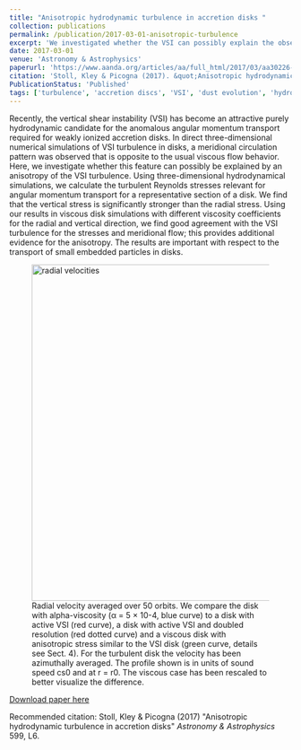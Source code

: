 ```yaml
---
title: "Anisotropic hydrodynamic turbulence in accretion disks "
collection: publications
permalink: /publication/2017-03-01-anisotropic-turbulence
excerpt: 'We investigated whether the VSI can possibly explain the observed anomalous angular momentum transport in accretion disks, and meridional circulation patterns. We found that the vertical stress is significantly stronger than the radial stress, providing additional evidence for the anisotropy with important consequences for the dust evolution.'
date: 2017-03-01
venue: 'Astronomy & Astrophysics'
paperurl: 'https://www.aanda.org/articles/aa/full_html/2017/03/aa30226-16/aa30226-16.html'
citation: 'Stoll, Kley & Picogna (2017). &quot;Anisotropic hydrodynamic turbulence in accretion disks.&quot; <i>Astronomy & Astrophysics</i>. 599, L6.'
PublicationStatus: 'Published'
tags: ['turbulence', 'accretion discs', 'VSI', 'dust evolution', 'hydrodynamics']
---
```

Recently, the vertical shear instability (VSI) has become an attractive purely hydrodynamic candidate for the anomalous angular momentum transport required for weakly ionized accretion disks. In direct three-dimensional numerical simulations of VSI turbulence in disks, a meridional circulation pattern was observed that is opposite to the usual viscous flow behavior. Here, we investigate whether this feature can possibly be explained by an anisotropy of the VSI turbulence. Using three-dimensional hydrodynamical simulations, we calculate the turbulent Reynolds stresses relevant for angular momentum transport for a representative section of a disk. We find that the vertical stress is significantly stronger than the radial stress. Using our results in viscous disk simulations with different viscosity coefficients for the radial and vertical direction, we find good agreement with the VSI turbulence for the stresses and meridional flow; this provides additional evidence for the anisotropy. The results are important with respect to the transport of small embedded particles in disks.

<figure>
  <img src="http://GiovanniPicogna.github.io/images/VSI.png" alt="radial velocities" width="600"/>
  <figcaption>Radial velocity averaged over 50 orbits. We compare the disk with alpha-viscosity (α = 5 × 10-4, blue curve) to a disk with active VSI (red curve), a disk with active VSI and doubled resolution (red dotted curve) and a viscous disk with anisotropic stress similar to the VSI disk (green curve, details see Sect. 4). For the turbulent disk the velocity has been azimuthally averaged. The profile shown is in units of sound speed cs0 and at r = r0. The viscous case has been rescaled to better visualize the difference.</figcaption>
</figure>

[Download paper here](http://GiovanniPicogna.github.io/files/VSI.pdf)

Recommended citation: Stoll, Kley & Picogna (2017) "Anisotropic hydrodynamic turbulence in accretion disks" <i>Astronomy & Astrophysics</i> 599, L6.